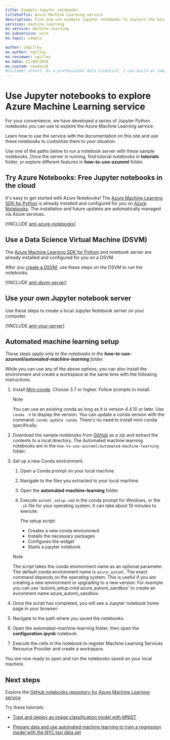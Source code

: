 ```yaml
---
title: Example Jupyter notebooks
titleSuffix: Azure Machine Learning service
description: Find and use example Jupyter notebooks to explore the Azure Machine Learning service in Python. 
services: machine-learning
ms.service: machine-learning
ms.subservice: core
ms.topic: sample

author: sdgilley
ms.author: sgilley
ms.reviewer: sgilley
ms.date: 12/04/2018
ms.custom: seodec18
#Customer intent: As a professional data scientist, I can build an image classification model with Azure Machine Learning using Python in a Jupyter notebook.
---
```


# Use Jupyter notebooks to explore Azure Machine Learning service

For your convenience, we have developed a series of Jupyter Python notebooks you can use to explore the Azure Machine Learning service. 

Learn how to use the service with the documentation on this site and use these notebooks to customize them to your situation. 

Use one of the paths below to run a notebook server with these sample notebooks.  Once the server is running, find tutorial notebooks in **tutorials** folder, or explore different features in **how-to-use-azureml** folder.


## Try Azure Notebooks: Free Jupyter notebooks in the cloud

It's easy to get started with Azure Notebooks! The [Azure Machine Learning SDK for Python](https://aka.ms/aml-sdk) is already installed and configured for you on [Azure Notebooks](https://notebooks.azure.com/). The installation and future updates are automatically managed via Azure services.
  
[!INCLUDE [aml-azure-notebooks](../../../includes/aml-azure-notebooks.md)]


## Use a Data Science Virtual Machine (DSVM)

The [Azure Machine Learning SDK for Python](https://aka.ms/aml-sdk) and notebook server are already installed and configured for you on a DSVM. 

After you [create a DSVM](how-to-configure-environment.md#dsvm), use these steps on the DSVM to run the notebooks.

[!INCLUDE [aml-dsvm-server](../../../includes/aml-dsvm-server.md)]


## Use your own Jupyter notebook server

Use these steps to create a local Jupyter Notebook server on your computer.

[!INCLUDE [aml-your-server](../../../includes/aml-your-server.md)]

<a name="automated-ml-setup"></a>

## Automated machine learning setup 

_These steps apply only to the notebooks in the **how-to-use-azureml/automated-machine-learning** folder._

While you can use any of the above options, you can also install the environment and create a workspace at the same time with the following instructions. 

1. Install [Mini-conda](https://conda.io/miniconda.html). Choose 3.7 or higher. Follow prompts to install. 
   >[!NOTE]
   >You can use an existing conda as long as it is version 4.4.10 or later. Use `conda -V` to display the version. You can update a conda version with the command: `conda update conda`. There's no need to install mini-conda specifically.

1. Download the sample notebooks from [GitHub](https://github.com/Azure/MachineLearningNotebooks/tree/master/how-to-use-azureml/automated-machine-learning
) as a zip and extract the contents to a local directory. The Automated machine learning notebooks are in the `how-to-use-azureml/automated-machine-learning` folder.

1. Set up a new Conda environment. 
   1. Open a Conda prompt on your local machine.
   
   1. Navigate to the files you extracted to your local machine.
   
   1. Open the **automated-machine-learning** folder.
   
   1. Execute `automl_setup.cmd` in  the conda prompt for Windows, or the `.sh` file for your operating system. It can take about 10 minutes to execute.

      The setup script:
      + Creates a new conda environment
      + Installs the necessary packages
      + Configures the widget
      + Starts a jupyter notebook
      
   >[!NOTE]
   > The script takes the conda environment name as an optional parameter. The default conda environment name is `azure_automl`. The exact command depends on the operating system. This is useful if you are creating a new environment or upgrading to a new version. For example you can use 'automl_setup.cmd azure_automl_sandbox' to create an evironment name azure_automl_sandbox. 
      
1. Once the script has completed, you will see a Jupyter notebook home page in your browser.

1. Navigate to the path where you saved the notebooks. 

1. Open the automated-machine-learning folder, then open the **configuration.ipynb** notebook. 

1. Execute the cells in the notebook to register Machine Learning Services Resource Provider and create a workspace.

You are now ready to open and run the notebooks saved on your local machine.


## Next steps

Explore the [GitHub notebooks repository for Azure Machine Learning service](https://aka.ms/aml-notebooks)

Try these tutorials:
+ [Train and deploy an image classification model with MNIST](tutorial-train-models-with-aml.md)

+ [Prepare data and use automated machine learning to train a regression model with the NYC taxi data set](tutorial-data-prep.md)
